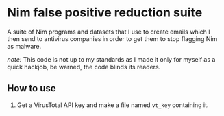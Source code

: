 # Nim false positive reduction suite

A suite of Nim programs and datasets that I use to create emails which I then send to antivirus companies in order to get them to stop flagging Nim as malware.

*note:* This code is not up to my standards as I made it only for myself as a quick hackjob, be warned, the code blinds its readers.

## How to use

1. Get a VirusTotal API key and make a file named `vt_key` containing it.